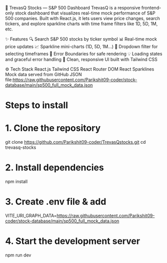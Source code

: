 🧠 TrevasQ Stocks — S&P 500 Dashboard
TrevasQ is a responsive frontend-only stock dashboard that visualizes real-time mock performance of S&P 500 companies. Built with React.js, it lets users view price changes, search tickers, and explore sparkline charts with time frame filters like 1D, 5D, 1M, etc.

✨ Features
🔍 Search S&P 500 stocks by ticker symbol
📊 Real-time mock price updates
📈 Sparkline mini-charts (1D, 5D, 1M...)
📌 Dropdown filter for selecting timeframes
🧪 Error Boundaries for safe rendering
💡 Loading states and graceful error handling
🎯 Clean, responsive UI built with Tailwind CSS

⚙️ Tech Stack
    React.js
    Tailwind CSS
    React Router DOM
    React Sparklines
    Mock data served from GitHub JSON file:https://raw.githubusercontent.com/Parikshit09-coder/stock-database/main/sp500_full_mock_data.json

# Steps to install
# 1. Clone the repository
git clone https://github.com/Parikshit09-coder/TrevasQstocks.git
cd trevasq-stocks

# 2. Install dependencies
npm install

# 3. Create .env file & add
VITE_URI_GRAPH_DATA=https://raw.githubusercontent.com/Parikshit09-coder/stock-database/main/sp500_full_mock_data.json

# 4. Start the development server
npm run dev

